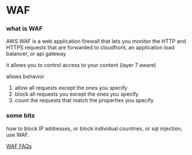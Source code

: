 # WAF

### what is WAF
AWS WAF is a web application firewall that lets you monitor the HTTP and HTTPS requests that are forwarded to cloudfront, an application load balancer, or api gateway

it allows you to control access to your content (layer 7 aware)

allows behavior
1. allow all requests except the ones you specify
2. block all requests you except the ones you specify
3. count the requests that match the properties you specify

### some bits
how to block IP addresses, or block individual countries, or sql injection, use WAF.

[WAF FAQs](https://aws.amazon.com/waf/faq/)
